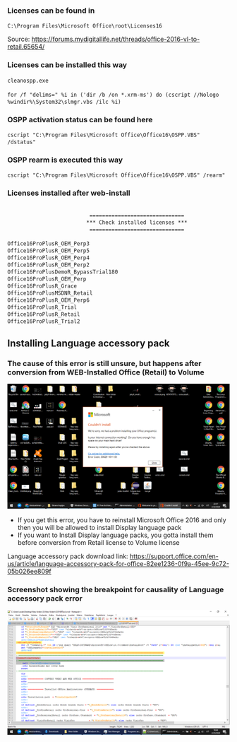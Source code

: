 ### Licenses can be found in 
```
C:\Program Files\Microsoft Office\root\Licenses16
```


Source: https://forums.mydigitallife.net/threads/office-2016-vl-to-retail.65654/

### Licenses can be installed this way
```
cleanospp.exe

for /f "delims=" %i in ('dir /b /on *.xrm-ms') do (cscript //Nologo %windir%\System32\slmgr.vbs /ilc %i)
```


### OSPP activation status can be found here
```
cscript "C:\Program Files\Microsoft Office\Office16\OSPP.VBS" /dstatus"
```

### OSPP rearm is executed this way
```
cscript "C:\Program Files\Microsoft Office\Office16\OSPP.VBS" /rearm"
```



### Licenses installed after web-install
```

                          ==============================
                         *** Check installed licenses ***
                          ==============================

Office16ProPlusR_OEM_Perp3
Office16ProPlusR_OEM_Perp5
Office16ProPlusR_OEM_Perp4
Office16ProPlusR_OEM_Perp2
Office16ProPlusDemoR_BypassTrial180
Office16ProPlusR_OEM_Perp
Office16ProPlusR_Grace
Office16ProPlusMSDNR_Retail
Office16ProPlusR_OEM_Perp6
Office16ProPlusR_Trial
Office16ProPlusR_Retail
Office16ProPlusR_Trial2
```


## Installing Language accessory pack

### The cause of this error is still unsure, but happens after conversion from WEB-Installed Office (Retail) to Volume
![Screenshot](./Screenshot.png)
* If you get this error, you have to reinstall Microsoft Office 2016 and only then you will be allowed to install Display language pack 
* If you want to Install Display language packs, you gotta install them before conversion from Retail license to Volume license  

Language accessory pack download link: https://support.office.com/en-us/article/language-accessory-pack-for-office-82ee1236-0f9a-45ee-9c72-05b026ee809f

### Screenshot showing the breakpoint for causality of Language accessory pack error
![asda](https://github.com/BoQsc/microsoft-office-2016/blob/BoQsc-patch-1/reverse-engineering/Screenshot%20showing%20the%20breakpoint%20for%20causality%20of%20Language%20accessory%20pack%20error.png)
